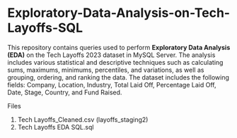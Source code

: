 # Exploratory-Data-Analysis-on-Tech-Layoffs-SQL

This repository contains queries used to perform **Exploratory Data Analysis (EDA)** on the Tech Layoffs 2023 dataset in MySQL Server. The analysis includes various statistical and descriptive techniques such as calculating sums, maximums, minimums, percentiles, and variations, as well as grouping, ordering, and ranking the data. The dataset includes the following fields: Company, Location, Industry, Total Laid Off, Percentage Laid Off, Date, Stage, Country, and Fund Raised.

Files
  1. Tech Layoffs_Cleaned.csv (layoffs_staging2)
  2. Tech Layoffs EDA SQL.sql
   
